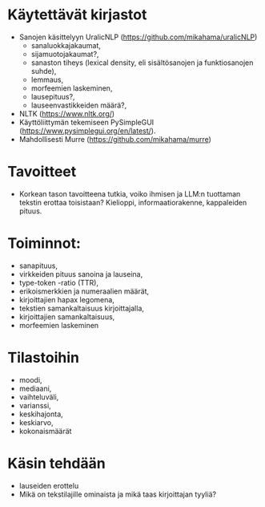 # Käytettävät kirjastot
- Sanojen käsittelyyn UralicNLP (https://github.com/mikahama/uralicNLP)
  - sanaluokkajakaumat,
  - sijamuotojakaumat?,
  - sanaston tiheys (lexical density, eli sisältösanojen ja funktiosanojen suhde),
  - lemmaus,
  - morfeemien laskeminen,
  - lausepituus?,
  - lauseenvastikkeiden määrä?,
- NLTK (https://www.nltk.org/)
- Käyttöliittymän tekemiseen PySimpleGUI (https://www.pysimplegui.org/en/latest/).
- Mahdollisesti Murre (https://github.com/mikahama/murre)

# Tavoitteet
- Korkean tason tavoitteena tutkia, voiko ihmisen ja LLM:n tuottaman tekstin erottaa toisistaan? Kielioppi, informaatiorakenne, kappaleiden pituus.

# Toiminnot:
- sanapituus,
- virkkeiden pituus sanoina ja lauseina,
- type-token -ratio (TTR),
- erikoismerkkien ja numeraalien määrät,
- kirjoittajien hapax legomena,
- tekstien samankaltaisuus kirjoittajalla,
- kirjoittajien samankaltaisuus,
- morfeemien laskeminen

# Tilastoihin
- moodi,
- mediaani,
- vaihteluväli,
- varianssi,
- keskihajonta,
- keskiarvo,
- kokonaismäärät

# Käsin tehdään
- lauseiden erottelu
- Mikä on tekstilajille ominaista ja mikä taas kirjoittajan tyyliä?
